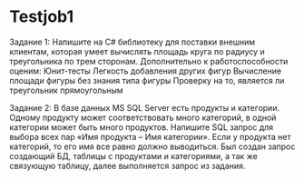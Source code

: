 # Testjob1
Задание 1:
Напишите на C# библиотеку для поставки внешним клиентам, которая умеет вычислять площадь круга по радиусу и треугольника по трем сторонам. Дополнительно к работоспособности оценим:
  Юнит-тесты
  Легкость добавления других фигур
  Вычисление площади фигуры без знания типа фигуры
  Проверку на то, является ли треугольник прямоугольным
  

Задание 2:
В базе данных MS SQL Server есть продукты и категории. Одному продукту может соответствовать много категорий, в одной категории может быть много продуктов. Напишите SQL запрос для выбора всех пар «Имя продукта – Имя категории». Если у продукта нет категорий, то его имя все равно должно выводиться.
Был создан запрос создающий БД, таблицы с продуктами и категориями, а так же связующую таблицу, далее выполняется запрос из задания.
